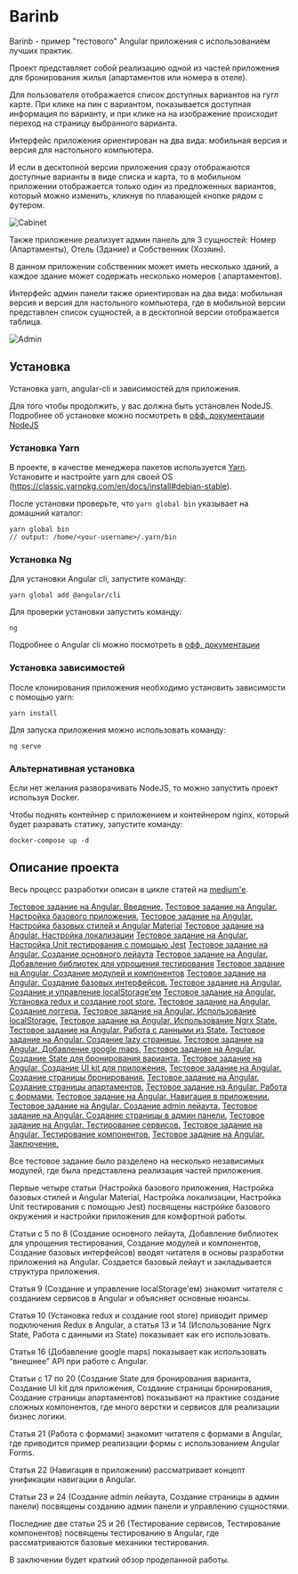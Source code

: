 # Barinb

Barinb - пример "тестового" Angular приложения с использованием лучших практик.

Проект представляет собой реализацию одной из частей приложения для бронирования жилья (апартаментов или номера в отеле).

Для пользователя отображается список доступных вариантов на гугл карте. При клике на пин с вариантом, показывается
доступная информация по варианту, и при клике на на изображение происходит переход на страницу выбранного варианта.

Интерфейс приложения ориентирован на два вида: мобильная версия и версия для настольного компьютера.

И если в десктопной версии приложения сразу отображаются доступные варианты в виде списка и карта, то в мобильном
приложении отображается только один из предложенных вариантов, который можно изменить, кликнув по плавающей кнопке рядом
с футером.

![Cabinet](./docs/cabinet.gif)

Также приложение реализует админ панель для 3 сущностей: Номер (Апартаменты), Отель (Здание) и Собственник (Хозяин).

В данном приложении собственник может иметь несколько зданий, а каждое здание может содержать несколько номеров (
апартаментов).

Интерфейс админ панели также ориентирован на два вида: мобильная версия и версия для настольного компьютера, где в
мобильной версии представлен список сущностей, а в десктопной версии отображается таблица.

![Admin](./docs/admin.gif)

## Установка

Установка yarn, angular-cli и зависимостей для приложения.

Для того чтобы продолжить, у вас должна быть установлен NodeJS. Подробнее об установке можно посмотреть в [офф. документации NodeJS](https://nodejs.org/en/download/package-manager/)

### Установка Yarn

В проекте, в качестве менеджера пакетов используется [Yarn](https://yarnpkg.com/).
Установите и настройте yarn для своей OS (https://classic.yarnpkg.com/en/docs/install#debian-stable).

После установки проверьте, что `yarn global bin` указывает на домашний каталог:

```shell script
yarn global bin
// output: /home/<your-username>/.yarn/bin
```

### Установка Ng

Для установки Angular cli, запустите команду:

```shell script
yarn global add @angular/cli
```

Для проверки установки запустить команду:

```shell script
ng
```

Подробнее о Angular cli можно посмотреть в [офф. документации](https://angular.io/cli)

### Установка зависимостей

После клонирования приложения необходимо установить зависимости с помощью yarn:

```shell script
yarn install
```

Для запуска приложения можно использовать команду:

```shell script
ng serve
```

### Альтернативная установка

Если нет желания разворачивать NodeJS, то можно запустить проект используя Docker. 

Чтобы поднять контейнер с приложением и контейнером nginx, который будет разравать статику, запустите команду:

```shell script
docker-compose up -d
```

## Описание проекта

Весь процесс разработки описан в цикле статей на [medium'е](https://medium.com/fafnur).

[Тестовое задание на Angular. Введение.](https://medium.com/fafnur/%D1%82%D0%B5%D1%81%D1%82%D0%BE%D0%B2%D0%BE%D0%B5-%D0%B7%D0%B0%D0%B4%D0%B0%D0%BD%D0%B8%D0%B5-%D0%BD%D0%B0-angular-%D0%B2%D0%B2%D0%B5%D0%B4%D0%B5%D0%BD%D0%B8%D0%B5-3dca4a11fe9)
[Тестовое задание на Angular. Настройка базового приложения.](https://medium.com/fafnur/%D1%82%D0%B5%D1%81%D1%82%D0%BE%D0%B2%D0%BE%D0%B5-%D0%B7%D0%B0%D0%B4%D0%B0%D0%BD%D0%B8%D0%B5-%D0%BD%D0%B0-angular-%D0%BD%D0%B0%D1%81%D1%82%D1%80%D0%BE%D0%B9%D0%BA%D0%B0-%D0%B1%D0%B0%D0%B7%D0%BE%D0%B2%D0%BE%D0%B3%D0%BE-%D0%BF%D1%80%D0%B8%D0%BB%D0%BE%D0%B6%D0%B5%D0%BD%D0%B8%D1%8F-138c98d5d3c)
[Тестовое задание на Angular. Настройка базовых стилей и Angular Material](https://medium.com/fafnur/%D1%82%D0%B5%D1%81%D1%82%D0%BE%D0%B2%D0%BE%D0%B5-%D0%B7%D0%B0%D0%B4%D0%B0%D0%BD%D0%B8%D0%B5-%D0%BD%D0%B0-angular-%D0%BD%D0%B0%D1%81%D1%82%D1%80%D0%BE%D0%B9%D0%BA%D0%B0-%D0%B1%D0%B0%D0%B7%D0%BE%D0%B2%D1%8B%D1%85-%D1%81%D1%82%D0%B8%D0%BB%D0%B5%D0%B9-%D0%B8-angular-material-4a1d1e1d0c31)
[Тестовое задание на Angular. Настройка локализации](https://medium.com/fafnur/%D1%82%D0%B5%D1%81%D1%82%D0%BE%D0%B2%D0%BE%D0%B5-%D0%B7%D0%B0%D0%B4%D0%B0%D0%BD%D0%B8%D0%B5-%D0%BD%D0%B0-angular-%D0%BD%D0%B0%D1%81%D1%82%D1%80%D0%BE%D0%B9%D0%BA%D0%B0-%D0%BB%D0%BE%D0%BA%D0%B0%D0%BB%D0%B8%D0%B7%D0%B0%D1%86%D0%B8%D0%B8-8d63831df69)
[Тестовое задание на Angular. Настройка Unit тестирования с помощью Jest](https://medium.com/fafnur/%D1%82%D0%B5%D1%81%D1%82%D0%BE%D0%B2%D0%BE%D0%B5-%D0%B7%D0%B0%D0%B4%D0%B0%D0%BD%D0%B8%D0%B5-%D0%BD%D0%B0-angular-%D0%BD%D0%B0%D1%81%D1%82%D1%80%D0%BE%D0%B9%D0%BA%D0%B0-unit-%D1%82%D0%B5%D1%81%D1%82%D0%B8%D1%80%D0%BE%D0%B2%D0%B0%D0%BD%D0%B8%D1%8F-%D1%81-%D0%BF%D0%BE%D0%BC%D0%BE%D1%89%D1%8C%D1%8E-jest-d499b5f9a381)
[Тестовое задание на Angular. Создание основного лейаута](https://medium.com/fafnur/%D1%82%D0%B5%D1%81%D1%82%D0%BE%D0%B2%D0%BE%D0%B5-%D0%B7%D0%B0%D0%B4%D0%B0%D0%BD%D0%B8%D0%B5-%D0%BD%D0%B0-angular-%D1%81%D0%BE%D0%B7%D0%B4%D0%B0%D0%BD%D0%B8%D0%B5-%D0%BE%D1%81%D0%BD%D0%BE%D0%B2%D0%BD%D0%BE%D0%B3%D0%BE-%D0%BB%D0%B5%D0%B9%D0%B0%D1%83%D1%82%D0%B0-fbe37884fb31)
[Тестовое задание на Angular. Добавление библиотек для упрощения тестирования](https://medium.com/fafnur/%D1%82%D0%B5%D1%81%D1%82%D0%BE%D0%B2%D0%BE%D0%B5-%D0%B7%D0%B0%D0%B4%D0%B0%D0%BD%D0%B8%D0%B5-%D0%BD%D0%B0-angular-%D0%B4%D0%BE%D0%B1%D0%B0%D0%B2%D0%BB%D0%B5%D0%BD%D0%B8%D0%B5-%D0%B1%D0%B8%D0%B1%D0%BB%D0%B8%D0%BE%D1%82%D0%B5%D0%BA-%D0%B4%D0%BB%D1%8F-%D1%83%D0%BF%D1%80%D0%BE%D1%89%D0%B5%D0%BD%D0%B8%D1%8F-%D1%82%D0%B5%D1%81%D1%82%D0%B8%D1%80%D0%BE%D0%B2%D0%B0%D0%BD%D0%B8%D1%8F-6c64d7d62d5)
[Тестовое задание на Angular. Создание модулей и компонентов](https://medium.com/fafnur/%D1%82%D0%B5%D1%81%D1%82%D0%BE%D0%B2%D0%BE%D0%B5-%D0%B7%D0%B0%D0%B4%D0%B0%D0%BD%D0%B8%D0%B5-%D0%BD%D0%B0-angular-%D1%81%D0%BE%D0%B7%D0%B4%D0%B0%D0%BD%D0%B8%D0%B5-%D0%BC%D0%BE%D0%B4%D1%83%D0%BB%D0%B5%D0%B9-%D0%B8-%D0%BA%D0%BE%D0%BC%D0%BF%D0%BE%D0%BD%D0%B5%D0%BD%D1%82%D0%BE%D0%B2-27e2c26a5315)
[Тестовое задание на Angular. Создание базовых интерфейсов.](https://medium.com/fafnur/%D1%82%D0%B5%D1%81%D1%82%D0%BE%D0%B2%D0%BE%D0%B5-%D0%B7%D0%B0%D0%B4%D0%B0%D0%BD%D0%B8%D0%B5-%D0%BD%D0%B0-angular-%D1%81%D0%BE%D0%B7%D0%B4%D0%B0%D0%BD%D0%B8%D0%B5-%D0%B1%D0%B0%D0%B7%D0%BE%D0%B2%D1%8B%D1%85-%D0%B8%D0%BD%D1%82%D0%B5%D1%80%D1%84%D0%B5%D0%B9%D1%81%D0%BE%D0%B2-55ae83d4e63c)
[Тестовое задание на Angular. Создание и управление localStorage’ем](https://medium.com/fafnur/%D1%82%D0%B5%D1%81%D1%82%D0%BE%D0%B2%D0%BE%D0%B5-%D0%B7%D0%B0%D0%B4%D0%B0%D0%BD%D0%B8%D0%B5-%D0%BD%D0%B0-angular-%D1%81%D0%BE%D0%B7%D0%B4%D0%B0%D0%BD%D0%B8%D0%B5-%D0%B8-%D1%83%D0%BF%D1%80%D0%B0%D0%B2%D0%BB%D0%B5%D0%BD%D0%B8%D0%B5-localstorage%D0%B5%D0%BC-f91161b22d61)
[Тестовое задание на Angular. Установка redux и создание root store.](https://medium.com/fafnur/%D1%82%D0%B5%D1%81%D1%82%D0%BE%D0%B2%D0%BE%D0%B5-%D0%B7%D0%B0%D0%B4%D0%B0%D0%BD%D0%B8%D0%B5-%D0%BD%D0%B0-angular-%D1%83%D1%81%D1%82%D0%B0%D0%BD%D0%BE%D0%B2%D0%BA%D0%B0-redux-%D0%B8-%D1%81%D0%BE%D0%B7%D0%B4%D0%B0%D0%BD%D0%B8%D0%B5-root-store-130fd126d93f)
[Тестовое задание на Angular. Создание логгера.](https://medium.com/fafnur/%D1%82%D0%B5%D1%81%D1%82%D0%BE%D0%B2%D0%BE%D0%B5-%D0%B7%D0%B0%D0%B4%D0%B0%D0%BD%D0%B8%D0%B5-%D0%BD%D0%B0-angular-%D1%81%D0%BE%D0%B7%D0%B4%D0%B0%D0%BD%D0%B8%D0%B5-%D0%BB%D0%BE%D0%B3%D0%B3%D0%B5%D1%80%D0%B0-116a92f17c7d)
[Тестовое задание на Angular. Использование localStorage.](https://medium.com/fafnur/%D1%82%D0%B5%D1%81%D1%82%D0%BE%D0%B2%D0%BE%D0%B5-%D0%B7%D0%B0%D0%B4%D0%B0%D0%BD%D0%B8%D0%B5-%D0%BD%D0%B0-angular-%D0%B8%D1%81%D0%BF%D0%BE%D0%BB%D1%8C%D0%B7%D0%BE%D0%B2%D0%B0%D0%BD%D0%B8%D0%B5-localstorage-62986ed027d3)
[Тестовое задание на Angular. Использование Ngrx State.](https://medium.com/fafnur/%D1%82%D0%B5%D1%81%D1%82%D0%BE%D0%B2%D0%BE%D0%B5-%D0%B7%D0%B0%D0%B4%D0%B0%D0%BD%D0%B8%D0%B5-%D0%BD%D0%B0-angular-%D0%B8%D1%81%D0%BF%D0%BE%D0%BB%D1%8C%D0%B7%D0%BE%D0%B2%D0%B0%D0%BD%D0%B8%D0%B5-ngrx-state-228859ad2e7f)
[Тестовое задание на Angular. Работа с данными из State.](https://medium.com/fafnur/%D1%82%D0%B5%D1%81%D1%82%D0%BE%D0%B2%D0%BE%D0%B5-%D0%B7%D0%B0%D0%B4%D0%B0%D0%BD%D0%B8%D0%B5-%D0%BD%D0%B0-angular-%D1%80%D0%B0%D0%B1%D0%BE%D1%82%D0%B0-%D1%81-%D0%B4%D0%B0%D0%BD%D0%BD%D1%8B%D0%BC%D0%B8-%D0%B8%D0%B7-state-311f316eb3f3)
[Тестовое задание на Angular. Создание lazy страницы.](https://medium.com/fafnur/%D1%82%D0%B5%D1%81%D1%82%D0%BE%D0%B2%D0%BE%D0%B5-%D0%B7%D0%B0%D0%B4%D0%B0%D0%BD%D0%B8%D0%B5-%D0%BD%D0%B0-angular-%D1%81%D0%BE%D0%B7%D0%B4%D0%B0%D0%BD%D0%B8%D0%B5-lazy-%D1%81%D1%82%D1%80%D0%B0%D0%BD%D0%B8%D1%86%D1%8B-c81f55ce3e16)
[Тестовое задание на Angular. Добавление google maps.](https://medium.com/fafnur/%D1%82%D0%B5%D1%81%D1%82%D0%BE%D0%B2%D0%BE%D0%B5-%D0%B7%D0%B0%D0%B4%D0%B0%D0%BD%D0%B8%D0%B5-%D0%BD%D0%B0-angular-%D0%B4%D0%BE%D0%B1%D0%B0%D0%B2%D0%BB%D0%B5%D0%BD%D0%B8%D0%B5-google-maps-f4e27acd06f)
[Тестовое задание на Angular. Создание State для бронирования варианта.](https://medium.com/fafnur/%D1%82%D0%B5%D1%81%D1%82%D0%BE%D0%B2%D0%BE%D0%B5-%D0%B7%D0%B0%D0%B4%D0%B0%D0%BD%D0%B8%D0%B5-%D0%BD%D0%B0-angular-%D1%81%D0%BE%D0%B7%D0%B4%D0%B0%D0%BD%D0%B8%D0%B5-state-%D0%B4%D0%BB%D1%8F-%D0%B1%D1%80%D0%BE%D0%BD%D0%B8%D1%80%D0%BE%D0%B2%D0%B0%D0%BD%D0%B8%D1%8F-%D0%B2%D0%B0%D1%80%D0%B8%D0%B0%D0%BD%D1%82%D0%B0-def9955727e5)
[Тестовое задание на Angular. Создание UI kit для приложения.](https://medium.com/fafnur/%D1%82%D0%B5%D1%81%D1%82%D0%BE%D0%B2%D0%BE%D0%B5-%D0%B7%D0%B0%D0%B4%D0%B0%D0%BD%D0%B8%D0%B5-%D0%BD%D0%B0-angular-%D1%81%D0%BE%D0%B7%D0%B4%D0%B0%D0%BD%D0%B8%D0%B5-ui-kit-%D0%B4%D0%BB%D1%8F-%D0%BF%D1%80%D0%B8%D0%BB%D0%BE%D0%B6%D0%B5%D0%BD%D0%B8%D1%8F-73ea367f4a87)
[Тестовое задание на Angular. Создание страницы бронирования.](https://medium.com/fafnur/%D1%82%D0%B5%D1%81%D1%82%D0%BE%D0%B2%D0%BE%D0%B5-%D0%B7%D0%B0%D0%B4%D0%B0%D0%BD%D0%B8%D0%B5-%D0%BD%D0%B0-angular-%D1%81%D0%BE%D0%B7%D0%B4%D0%B0%D0%BD%D0%B8%D0%B5-%D1%81%D1%82%D1%80%D0%B0%D0%BD%D0%B8%D1%86%D1%8B-%D0%B1%D1%80%D0%BE%D0%BD%D0%B8%D1%80%D0%BE%D0%B2%D0%B0%D0%BD%D0%B8%D1%8F-5aca8e11e7f0)
[Тестовое задание на Angular. Создание страницы апартаментов.](https://medium.com/fafnur/%D1%82%D0%B5%D1%81%D1%82%D0%BE%D0%B2%D0%BE%D0%B5-%D0%B7%D0%B0%D0%B4%D0%B0%D0%BD%D0%B8%D0%B5-%D0%BD%D0%B0-angular-%D1%81%D0%BE%D0%B7%D0%B4%D0%B0%D0%BD%D0%B8%D0%B5-%D1%81%D1%82%D1%80%D0%B0%D0%BD%D0%B8%D1%86%D1%8B-%D0%B0%D0%BF%D0%B0%D1%80%D1%82%D0%B0%D0%BC%D0%B5%D0%BD%D1%82%D0%BE%D0%B2-4b9c44d14895)
[Тестовое задание на Angular. Работа с формами.](https://medium.com/fafnur/%D1%82%D0%B5%D1%81%D1%82%D0%BE%D0%B2%D0%BE%D0%B5-%D0%B7%D0%B0%D0%B4%D0%B0%D0%BD%D0%B8%D0%B5-%D0%BD%D0%B0-angular-%D1%80%D0%B0%D0%B1%D0%BE%D1%82%D0%B0-%D1%81-%D1%84%D0%BE%D1%80%D0%BC%D0%B0%D0%BC%D0%B8-353a45e67285)
[Тестовое задание на Angular. Навигация в приложении.](https://medium.com/fafnur/%D1%82%D0%B5%D1%81%D1%82%D0%BE%D0%B2%D0%BE%D0%B5-%D0%B7%D0%B0%D0%B4%D0%B0%D0%BD%D0%B8%D0%B5-%D0%BD%D0%B0-angular-%D0%BD%D0%B0%D0%B2%D0%B8%D0%B3%D0%B0%D1%86%D0%B8%D1%8F-%D0%B2-%D0%BF%D1%80%D0%B8%D0%BB%D0%BE%D0%B6%D0%B5%D0%BD%D0%B8%D0%B8-672e00b6f5f6)
[Тестовое задание на Angular. Создание admin лейаута.](https://medium.com/fafnur/%D1%82%D0%B5%D1%81%D1%82%D0%BE%D0%B2%D0%BE%D0%B5-%D0%B7%D0%B0%D0%B4%D0%B0%D0%BD%D0%B8%D0%B5-%D0%BD%D0%B0-angular-%D1%81%D0%BE%D0%B7%D0%B4%D0%B0%D0%BD%D0%B8%D0%B5-admin-%D0%BB%D0%B5%D0%B9%D0%B0%D1%83%D1%82%D0%B0-e250b4ca0e5a)
[Тестовое задание на Angular. Создание страницы в админ панели.](https://medium.com/fafnur/%D1%82%D0%B5%D1%81%D1%82%D0%BE%D0%B2%D0%BE%D0%B5-%D0%B7%D0%B0%D0%B4%D0%B0%D0%BD%D0%B8%D0%B5-%D0%BD%D0%B0-angular-%D1%81%D0%BE%D0%B7%D0%B4%D0%B0%D0%BD%D0%B8%D0%B5-%D1%81%D1%82%D1%80%D0%B0%D0%BD%D0%B8%D1%86%D1%8B-%D0%B2-%D0%B0%D0%B4%D0%BC%D0%B8%D0%BD-%D0%BF%D0%B0%D0%BD%D0%B5%D0%BB%D0%B8-a530ede8535a)
[Тестовое задание на Angular. Тестирование сервисов.](https://medium.com/fafnur/%D1%82%D0%B5%D1%81%D1%82%D0%BE%D0%B2%D0%BE%D0%B5-%D0%B7%D0%B0%D0%B4%D0%B0%D0%BD%D0%B8%D0%B5-%D0%BD%D0%B0-angular-%D1%82%D0%B5%D1%81%D1%82%D0%B8%D1%80%D0%BE%D0%B2%D0%B0%D0%BD%D0%B8%D0%B5-%D1%81%D0%B5%D1%80%D0%B2%D0%B8%D1%81%D0%BE%D0%B2-b8b2729d6419)
[Тестовое задание на Angular. Тестирование компонентов.](https://medium.com/fafnur/%D1%82%D0%B5%D1%81%D1%82%D0%BE%D0%B2%D0%BE%D0%B5-%D0%B7%D0%B0%D0%B4%D0%B0%D0%BD%D0%B8%D0%B5-%D0%BD%D0%B0-angular-%D1%82%D0%B5%D1%81%D1%82%D0%B8%D1%80%D0%BE%D0%B2%D0%B0%D0%BD%D0%B8%D0%B5-%D0%BA%D0%BE%D0%BC%D0%BF%D0%BE%D0%BD%D0%B5%D0%BD%D1%82%D0%BE%D0%B2-73ca1a5822d1)
[Тестовое задание на Angular. Заключение.](https://medium.com/fafnur/%D1%82%D0%B5%D1%81%D1%82%D0%BE%D0%B2%D0%BE%D0%B5-%D0%B7%D0%B0%D0%B4%D0%B0%D0%BD%D0%B8%D0%B5-%D0%BD%D0%B0-angular-%D0%B7%D0%B0%D0%BA%D0%BB%D1%8E%D1%87%D0%B5%D0%BD%D0%B8%D0%B5-ca40ac13f13c)

Все тестовое задание было разделено на несколько независимых модулей, где была представлена реализация частей приложения.

Первые четыре статьи (Настройка базового приложения, Настройка базовых стилей и Angular Material, Настройка локализации, Настройка Unit тестирования с помощью Jest) посвящены настройке базового окружения и настройки приложения для комфортной работы.

Статьи с 5 по 8 (Создание основного лейаута, Добавление библиотек для упрощения тестирования, Создание модулей и компонентов, Создание базовых интерфейсов) вводят читателя в основы разработки приложения на Angular. Создается базовый лейаут и закладывается структура приложения.

Статья 9 (Создание и управление localStorage’ем) знакомит читателя с созданием сервисов в Angular и объясняет основные нюансы.

Статья 10 (Установка redux и создание root store) приводит пример подключения Redux в Angular, а статья 13 и 14 (Использование Ngrx State, Работа с данными из State) показывает как его использовать.

Статья 16 (Добавление google maps) показывает как использовать “внешнее” API при работе с Angular.

Статьи с 17 по 20 (Создание State для бронирования варианта, Создание UI kit для приложения, Создание страницы бронирования, Создание страницы апартаментов) показывают на практике создание сложных компонентов, где много верстки и сервисов для реализации бизнес логики.

Статья 21 (Работа с формами) знакомит читателя с формами в Angular, где приводится пример реализации формы с использованием Angular Forms.

Статья 22 (Навигация в приложении) рассматривает концепт унификации навигации в Angular.

Статьи 23 и 24 (Создание admin лейаута, Создание страницы в админ панели) посвящены созданию админ панели и управлению сущностями.

Последние две статьи 25 и 26 (Тестирование сервисов, Тестирование компонентов) посвящены тестированию в Angular, где рассматриваются базовые механики тестирования.

В заключении будет краткий обзор проделанной работы.
